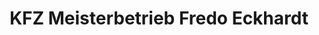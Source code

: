 ---
title: "KFZ Meisterbetrieb Fredo Eckhardt"
url: /siegen/kfz-meisterbetrieb-fredo-eckhardt/
shop: Autowerkstatt
---